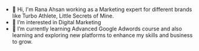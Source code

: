 - 👋 Hi, I'm Rana Ahsan working as a Marketing expert for different brands like Turbo Athlete, Little Secrets of Mine.
- 👀 I’m interested in Digital Marketing
- 🌱 I’m currently learning Advanced Google Adwords course and also learning and exploring new platforms to enhance my skills and business to grow.
